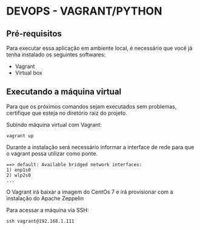 # DEVOPS - VAGRANT/PYTHON

## Pré-requisitos

Para executar essa aplicação em ambiente local, é necessário que você já tenha instalado os seguintes softwares:

- Vagrant
- Virtual box

## Executando a máquina virtual

Para que os próximos comandos sejam executados sem problemas, certifique que esteja no diretório raiz do projeto.

Subindo máquina virtual com Vagrant:

```
vagrant up
```

Durante a instalação será necessário informar a interface de rede para que o vagrant possa utilizar como ponte.

```
==> default: Available bridged network interfaces:
1) enp1s0
2) wlp2s0
...
```

O Vagrant irá baixar a imagem do CentOs 7 e irá provisionar com a instalação do Apache Zeppelin

Para acessar a máquina via SSH:

```
ssh vagrant@192.168.1.111
```
